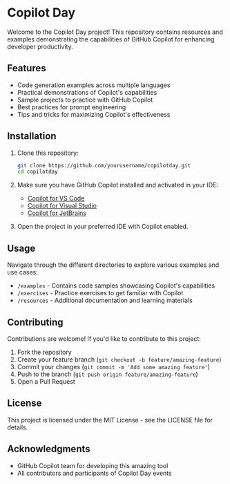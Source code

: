 # Copilot Day

Welcome to the Copilot Day project! This repository contains resources and examples demonstrating the capabilities of GitHub Copilot for enhancing developer productivity.

## Features

- Code generation examples across multiple languages
- Practical demonstrations of Copilot's capabilities
- Sample projects to practice with GitHub Copilot
- Best practices for prompt engineering
- Tips and tricks for maximizing Copilot's effectiveness

## Installation

1. Clone this repository:
   ```bash
   git clone https://github.com/yourusername/copilotday.git
   cd copilotday
   ```

2. Make sure you have GitHub Copilot installed and activated in your IDE:
   - [Copilot for VS Code](https://marketplace.visualstudio.com/items?itemName=GitHub.copilot)
   - [Copilot for Visual Studio](https://marketplace.visualstudio.com/items?itemName=GitHub.copilot)
   - [Copilot for JetBrains](https://plugins.jetbrains.com/plugin/17718-github-copilot)

3. Open the project in your preferred IDE with Copilot enabled.

## Usage

Navigate through the different directories to explore various examples and use cases:

- `/examples` - Contains code samples showcasing Copilot's capabilities
- `/exercises` - Practice exercises to get familiar with Copilot
- `/resources` - Additional documentation and learning materials

## Contributing

Contributions are welcome! If you'd like to contribute to this project:

1. Fork the repository
2. Create your feature branch (`git checkout -b feature/amazing-feature`)
3. Commit your changes (`git commit -m 'Add some amazing feature'`)
4. Push to the branch (`git push origin feature/amazing-feature`)
5. Open a Pull Request

## License

This project is licensed under the MIT License - see the LICENSE file for details.

## Acknowledgments

- GitHub Copilot team for developing this amazing tool
- All contributors and participants of Copilot Day events
